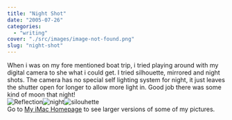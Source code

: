 ```yaml
---
title: "Night Shot"
date: "2005-07-26"
categories: 
  - "writing"
cover: "./src/images/image-not-found.png"
slug: "night-shot"
---
```


When i was on my fore mentioned boat trip, i tried playing around with my digital camera to she what i could get. I tried silhouette, mirrored and night shots. The camera has no special self lighting system for night, it just leaves the shutter open for longer to allow more light in. Good job there was some kind of moon that night!  
![Reflection](/images/glasses.jpg-thumb_140_105.jpg)![night](/images/night.jpg-thumb_140_105.jpg)![silouhette](/images/rutdark.jpg-thumb_140_105.jpg)  
Go to [My iMac Homepage](http://homepage.mac.com/seanchamberlin/Menu4.html) to see larger versions of some of my pictures.
